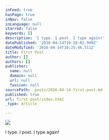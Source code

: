 ```yaml
---
inFeed: true
hasPage: true
inNav: false
inLanguage: null
starred: false
keywords: []
description: 'I type. I post. I type again!'
datePublished: '2016-04-14T10:26:02.949Z'
dateModified: '2016-04-14T10:25:46.511Z'
title: First Post
author: []
authors: []
publisher:
  name: null
  domain: null
  url: null
  favicon: null
sourcePath: _posts/2016-04-14-first-post.md
published: true
url: first-post/index.html
_type: Article

---
```

![](https://the-grid-user-content.s3-us-west-2.amazonaws.com/ff2879e7-099a-4f89-84b5-00a8369d5b48.jpg)

I type. I post. I type again!